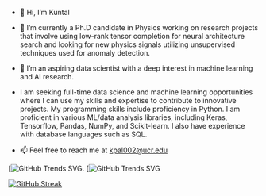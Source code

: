 - 👋 Hi, I’m Kuntal
- 🌱 I’m currently a Ph.D candidate in Physics working on research projects that involve using low-rank tensor completion for neural architecture search and looking for new physics signals utilizing unsupervised techniques used for anomaly detection.

- 👀 I’m an aspiring data scientist with a deep interest in machine learning and AI research.
- I am seeking full-time data science and machine learning opportunities where I can use my skills and expertise to contribute to innovative projects. My programming skills include proficiency in Python. I am proficient in various ML/data analysis libraries, including Keras, Tensorflow, Pandas, NumPy, and Scikit-learn. I also have experience with database languages such as SQL.
- 📫 Feel free to reach me at kpal002@ucr.edu

<!---
kpal002/kpal002 is a ✨ special ✨ repository because its `README.md` (this file) appears on your GitHub profile.
You can click the Preview link to take a look at your changes.
--->

[![GitHub Trends SVG](https://api.githubtrends.io/user/svg/kpal002/repos?time_range=one_year&theme=dark). [![GitHub Trends SVG](https://api.githubtrends.io/user/svg/kpal002/langs?time_range=one_year&theme=dark)

[![GitHub Streak](https://streak-stats.demolab.com/?user=kpal002&theme=dark)](https://git.io/streak-stats)
